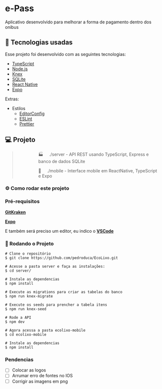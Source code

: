 # e-Pass

Aplicativo desenvolvido para melhorar a forma de pagamento dentro dos onibus

## 🤖 Tecnologias usadas

Esse projeto foi desenvolvido com as seguintes tecnologias:

- [TypeScript](https://www.typescriptlang.org/)
- [Node.js](https://nodejs.org/en/)
- [Knex](http://knexjs.org/)
- [SQLite](https://www.sqlite.org/index.html)
- [React Native](https://facebook.github.io/react-native/)
- [Expo](https://expo.io/)

Extras:

- Estilos
  - [EditorConfig](https://editorconfig.org/)
  - [ESLint](https://eslint.org/)
  - [Prettier](https://prettier.io/)

## 💻 Projeto

> <p style="margin-left:5em">🏭  &nbsp;&nbsp;&nbsp;&nbsp;./server - API REST usando TypeScript, Express e banco de dados SQLite </p>
> <p style="margin-left:5em">📱 &nbsp;&nbsp;&nbsp;&nbsp;./mobile - Interface mobile em ReactNative, TypeScript e Expo </p>

### ⚙ Como rodar este projeto

### Pré-requisitos

<b>[GitKraken](https://www.gitkraken.com/)</b>

<b>[Expo](https://expo.io)</b>

E também será preciso um editor, eu indico o <b>[VSCode](https://code.visualstudio.com/)</b>

### 🧭 Rodando o Projeto

```
# Clone o repositório
$ git clone https://github.com/pedroduca/EcoLixo.git

# Acesse a pasta server e faça as instalações:
$ cd server/

# Instale as dependencias
$ npm install

# Execute as migrations para criar as tabelas do banco
$ npm run knex-migrate

# Execute os seeds para prencher a tabela itens
$ npm run knex-seed

# Rode a API
$ npm dev

# Agora acessa a pasta ecolixo-mobile
$ cd ecolixo-mobile

# Instale as dependencias
$ npm install
```

### Pendencias

- [ ] Colocar as logos
- [ ] Arrumar erro de fontes no IOS
- [ ] Corrigir as imagens em png
